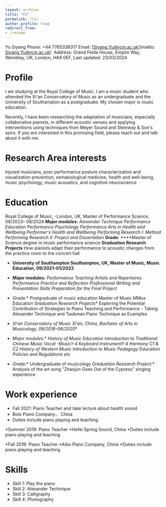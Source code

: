 ```yaml
---
layout: archive
title: "CV"
permalink: /cv/
author_profile: true
redirect_from:
- /resume
---
```

Yu Siyang
Phone: +44 7765336317 Email: [Siyang.Yu@rcm.ac.uk](mailto: Siyang.Yu@rcm.ac.uk) 
Address: Grand Felda House, Empire Way, Wembley, UK, London, HA9 0EF, Last updated: 23/03/2024

# Profile

I am studying at the Royal College of Music. I  am a music student who attended the Xi'an Conservatory of Music as an undergraduate and the University of Southampton as a postgraduate. My chosen major is music education. 

Recently, I have been researching the adaptation of musicians, especially collaborative pianists, in different acoustic venues and applying interventions using techniques from Meyer Sound and Steinway & Son's spiro. If you are interested in this promising field, please reach out and talk about it with me.

# Research Area interests

Injured musicians, poor performance posture characterization and visualization prevention, semasiological medicine, health and well-being, music psychology, music acoustics, and cognitive neuroscience

# Education

Royal College of Music, -London, UK, Master of Performance Science, 09/2023– 08/2024
**Major modules:**
*Alexander Technique*
*Performance Education*
*Performance Psychology*
*Performance Arts in Health and Wellbeing*
*Performer's Health and Wellbeing*
*Performing Research I: Method*
*Performing Research II: Project and Dissertation*
**Grade:**
 ****Master of Science degree in music performance science
**Graduation Research Projects**
 How pianists adapt their performance to acoustic changes from the practice room to the concert hall

- **University of Southampton Southampton, UK, Master of Music, Music Education, 09/2021–01/2023**
- **Major modules:**
*Performance Teaching*
*Artists and Repertoires*
*Performance Practice and Reflection*
*Professional Writing and Presentation Skills*
*Preparation for the Final Project*
- *Grade:**
Postgraduate of music education
Master of Music
MMus Education
*Graduation Research Projects**
  Exploring the Potential Contribution of Strategies to Piano Teaching and Performance - Taking Alexander Technique and Taubman Piano Technique as Examples

- *Xi’an Conservatory of Music Xi’an, China, Bachelor of Arts in Musicology, 09/2016–06/2020**

- *Major modules:**
 *History of Music Education*
 *Introduction to Traditional Chinese Music*
 *Vocal -Music1-4*
 *Keyboard Instrument1-4*
 *Harmony C1 & C2*
 *History of Western Music*
 *Introduction to Music Pedagogy*
 *Education Policies and Regulations*
 *etc*
- *Grade:**
   Undergraduate of musicology
 *Graduation Research Project:**
    Analysis of the art song "Zhaojun Goes Out of the Cypress" singing experience

Work experience
======
* Fall 2021: Piano Teacher and take lecture about health sound
* Bole Piano Company， China
* Duties include piano playing and teaching

*Summer 2019: Piano Teacher
*Hefei Spring Sound, China
*Duties include piano playing and teaching

*Fall 2019: Piano Teacher
*Aibo Piano Company, China
*Duties include piano playing and teaching
  
Skills
======
* Skill 1: Play the piano
* Skill 2: Alexander Technique
* Skill 3: Calligraphy 
* Skill 4: Photography
  


  

